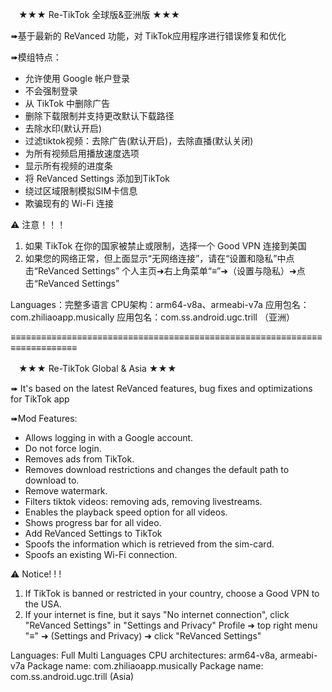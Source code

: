 ㅤ★★★ Re-TikTok 全球版&亚洲版 ★★★ㅤ 
  
➠基于最新的 ReVanced 功能，对 TikTok应用程序进行错误修复和优化 
 
➠模组特点： 
- 允许使用 Google 帐户登录 
- 不会强制登录 
- 从 TikTok 中删除广告 
- 删除下载限制并支持更改默认下载路径 
- 去除水印(默认开启) 
- 过滤tiktok视频：去除广告(默认开启)，去除直播(默认关闭) 
- 为所有视频启用播放速度选项 
- 显示所有视频的进度条 
- 将 ReVanced Settings 添加到TikTok 
- 绕过区域限制模拟SIM卡信息 
- 欺骗现有的 Wi-Fi 连接 
 
 ⚠ 注意！！！ 
1. 如果 TikTok 在你的国家被禁止或限制，选择一个 Good VPN 连接到美国 
2. 如果您的网络正常，但上面显示“无网络连接”，请在“设置和隐私”中点击“ReVanced Settings” 
个人主页➜右上角菜单“≡”➜（设置与隐私）➜点击“ReVanced Settings” 
 
Languages：完整多语言 
CPU架构：arm64-v8a、armeabi-v7a 
应用包名：com.zhiliaoapp.musically 
应用包名：com.ss.android.ugc.trill （亚洲） 
 
≡≡≡≡≡≡≡≡≡≡≡≡≡≡≡≡≡≡≡≡≡≡≡≡≡≡≡≡≡≡≡≡≡≡≡≡≡≡≡≡≡≡≡≡≡≡≡≡≡≡≡≡≡≡≡≡≡≡≡≡≡≡≡≡≡≡≡≡≡≡≡≡≡≡ 
 
ㅤ★★★ Re-TikTok Global & Asia ★★★ㅤ 
 
➠ It's based on the latest ReVanced features, bug fixes and optimizations for TikTok app 
 
➠Mod Features: 
- Allows logging in with a Google account. 
- Do not force login. 
- Removes ads from TikTok. 
- Removes download restrictions and changes the default path to download to. 
- Remove watermark. 
- Filters tiktok videos: removing ads, removing livestreams. 
- Enables the playback speed option for all videos. 
- Shows progress bar for all video. 
- Add ReVanced Settings to TikTok 
- Spoofs the information which is retrieved from the sim-card. 
- Spoofs an existing Wi-Fi connection. 
 
 ⚠ Notice! ! !  
1. If TikTok is banned or restricted in your country, choose a Good VPN to the USA. 
2. If your internet is fine, but it says "No internet connection", click "ReVanced Settings" in "Settings and Privacy" 
Profile ➜ top right menu "≡" ➜ (Settings and Privacy) ➜ click "ReVanced Settings" 
 
Languages: Full Multi Languages 
CPU architectures: arm64-v8a, armeabi-v7a 
Package name: com.zhiliaoapp.musically 
Package name: com.ss.android.ugc.trill (Asia) 
